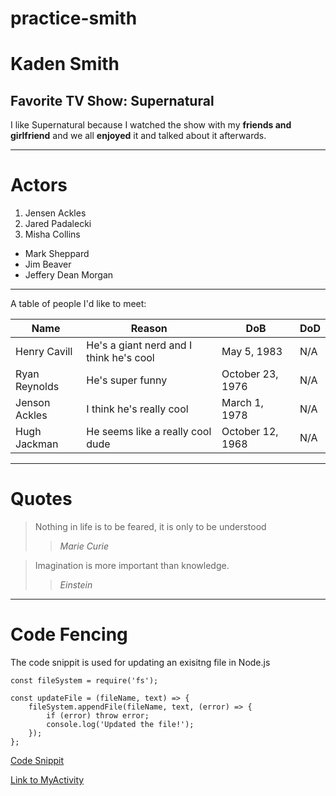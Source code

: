 # practice-smith

# Kaden Smith

## Favorite TV Show: Supernatural

I like Supernatural because I watched the show with my **friends and girlfriend** and we all **enjoyed** it and talked about it afterwards.

---

# Actors

1. Jensen Ackles
2. Jared Padalecki
3. Misha Collins

* Mark Sheppard
* Jim Beaver
* Jeffery Dean Morgan

---

A table of people I'd like to meet:

| Name | Reason | DoB | DoD |
| ------ | ------ | ------ | ------ |
| Henry Cavill | He's a giant nerd and I think he's cool | May 5, 1983 | N/A |
| Ryan Reynolds | He's super funny | October 23, 1976| N/A |
| Jenson Ackles | I think he's really cool | March 1, 1978| N/A |
| Hugh Jackman | He seems like a really cool dude | October 12, 1968 | N/A |

---

# Quotes

>Nothing in life is to be feared, it is only to be understood
>>*Marie Curie*

>Imagination is more important than knowledge.
>>*Einstein*

-----

# Code Fencing
The code snippit is used for updating an exisitng file in Node.js
```
const fileSystem = require('fs');

const updateFile = (fileName, text) => {
	fileSystem.appendFile(fileName, text, (error) => {
		if (error) throw error;
		console.log('Updated the file!');
	});
};  
```
[Code Snippit](https://code.pieces.app/collections/node-js)

[Link to MyActivity](MyActivity.md)
